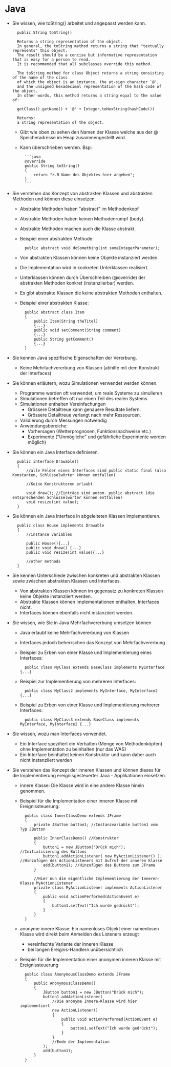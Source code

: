 # Java
* Sie wissen, wie toString() arbeitet und angepasst werden kann.
		
		public String toString()

		Returns a string representation of the object. 
		In general, the toString method returns a string that "textually represents" this object. 
		The result should be a concise but informative representation that is easy for a person to read. 
		It is recommended that all subclasses override this method.

		The toString method for class Object returns a string consisting of the name of the class 
		of which the object is an instance, the at-sign character `@', 
		and the unsigned hexadecimal representation of the hash code of the object. 
		In other words, this method returns a string equal to the value of:

		getClass().getName() + '@' + Integer.toHexString(hashCode())
     
		Returns:
		a string representation of the object.
		
	* Gibt wie oben zu sehen den Namen der Klasse welche aus der \@ Speicheradresse im Heap zusammengestellt wird.
    * Kann überschrieben werden. Bsp:
		
			```java
			@override 
			public String toString()
			{
				return "z.B Name des Objektes hier angeben";
			}
			```

* Sie verstehen das Konzept von abstrakten Klassen und abstrakten Methoden und können diese einsetzen.

	* Abstrakte Methoden haben "abstract" im Methodenkopf
	* Abstrakte Methoden haben keinen Methodenrumpf (body).
	* Abstrakte Methoden machen auch die Klasse abstrakt.
	* Beispiel einer abstrakten Methode:
	
			public abstract void doSomething(int someIntegerParameter);
		
    * Von abstrakten Klassen können keine Objekte instanziert werden.
    * Die Implementation wird in konkreten Unterklassen realisiert.
    * Unterklassen können durch Überschreiben (@override) der abstrakten Methoden konkret (instanziierbar) werden.
	* Es gibt abstrakte Klassen die keine abstrakten Methoden enthalten.
	* Beispiel einer abstrakten Klasse:
		
			public abstract class Item
			{
				public Item(String theTitel)
				{...}
				public void setComment(String comment)
				{...}
				public String getComment()
				{...}
			}

* Sie kennen Java spezifische Eigenschaften der Vererbung.

    * Keine Mehrfachvererbung von Klassen (abhilfe mit dem Konstrukt der Interfaces)

* Sie können erläutern, wozu Simulationen verwendet werden können.

    * Programme werden oft verwendet, um reale Systeme zu simulieren
	* Simulationen betreffen oft nur einen Teil des realen Systems
	* Simulationen enthalten Vereinfachungen
		* Grössere Detailtreue kann genauere Resultate liefern.
		* Grössere Detailtreue verlangt nach mehr Ressourcen.
	* Validierung durch Messungen notwendig
	* Anwendungsbereiche:
		* Vorhersagen (Wetterprognosen, Funktionsnachweise etc.)
		* Experimente ("Unmögliche" und gefährliche Experimente werden möglich)
		

* Sie können ein Java Interface definieren.

        public interface Drawable()
		{
			//alle Felder eines Interfaces sind public static final (also Konstanten, Schlüsselwörter können entfallen)
			
			//Keine Konstruktoren erlaubt
			
			void draw(); //Einträge sind autom. public abstract (die entsprechenden Schlüsselwörter können entfallen)
			void resize(int value);
		}

* Sie können ein Java Interface in abgeleiteten Klassen implementieren.
        
		public class House implements Drawable
		{
			//instance variables
			
			public House(){...}
			public void draw() {...}
			public void resize(int value){...}
			
			//other methods
		}

* Sie kennen Unterschiede zwischen konkreten und abstrakten Klassen sowie zwischen abstrakten Klassen und Interfaces.

	* Von abstrakten Klassen können im gegensatz zu konkreten Klassen keine Objekte instanziiert werden.
	* Abstrakte Klassen können Implementationen enthalten, Interfaces nicht.
	* Interfaces können ebenfalls nicht instanziiert werden. 
	
* Sie wissen, wie Sie in Java Mehrfachvererbung umsetzen können

	* Java erlaubt keine Mehrfachvererbung von Klassen
	* Interfaces jedoch beherrschen das Konzept von Mehrfachvererbung
	* Beispiel zu Erben von einer Klasse und Implementierung eines Interfaces:
	
			public class MyClass extends BaseClass implements MyInterface {...}
			
	* Beispiel zur Implementierung von mehreren Interfaces:
	
			public class MyClass2 implements MyInterface, MyInterface2 {...}
			
	* Beispiel zu Erben von einer Klasse und Implementierung mehrerer Interfaces:
	
			public class MyClass3 extends BaseClass implements MyInterface, MyInterface2 {...}
			
* Sie wissen, wozu man Interfaces verwendet.

	* Ein Interface spezifiert ein Verhalten (Menge von Methodenköpfen) ohne Implementation zu beinhalten (nur das WAS)
	* Ein Interface beinhaltet keinen Konstruktor und kann daher auch nicht instanziiert werden
	
* Sie verstehen das Konzept der inneren Klassen und können dieses für die Implementierung ereignisgesteuerter Java - Applikationen einsetzen. 

	* innere Klasse: Die Klasse wird in eine andere Klasse hinein genommen.
	* Beispiel für die Implementation einer inneren Klasse mit Ereignissteuerung:
	
			public class InnerClassDemo extends JFrame
			{
				private JButton button1; //Instanzvariable button1 vom Typ JButton
				
				public InnerClassDemo() //Konstruktor
				{
					button1 = new JButton("Drück mich"); //Initialisierung des Buttons
					button1.addActionListener( new MyActionListener() ); //Hinzufügen des ActionListeners mit Aufruf der inneren Klasse
					add(button1); //Hinzufügen des Buttons zum JFrame
				}
				
				//Hier nun die eigentliche Implementierung der Inneren-Klasse MyActionListener
				private class MyActionListener implements ActionListener
				{
					public void actionPerformed(ActionEvent e)
					{
						button1.setText("Ich wurde gedrückt");
					}
				}
			}
			
	* anonyme innere Klasse: Ein namenloses Objekt einer namenlosen Klasse wird direkt beim Anmelden des Listeners erzeugt
		* vereinfachte Variante der inneren Klasse
		* bei langen Ereignis-Handlern unübersichtlich
	* Beispiel für die Implementation einer anonymen inneren Klasse mit Ereignissteuerung
	
			public class AnonymousClassDemo extends JFrame
			{
				public AnonymousClassDemo()
				{
					JButton button1 = new JButton("Drück mich");
					button1.addActionListener(
						//Die anonyme Innere-Klasse wird hier implementiert
						new ActionListener()
						{
							public void actionPerformed(ActionEvent e)
							{
								button1.setText("Ich wurde gedrückt");
							}
						}
						//Ende der Implementation
					);
					add(button1);
				}
			}
			
